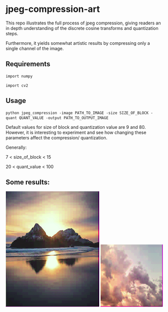# jpeg-compression-art

This repo illustrates the full process of jpeg compression, giving readers an in depth understanding of the discrete cosine transforms and quantization steps. 

Furthermore, it yields somewhat artistic results by compressing only a single channel of the image.

## Requirements
```
import numpy
```
```
import cv2
```
## Usage

```
python jpeg_compression -image PATH_TO_IMAGE -size SIZE_OF_BLOCK -quant QUANT_VALUE -output PATH_TO_OUTPUT_IMAGE
```

Default values for size of block and quantization value are 9 and 80. However, it is interesting to experiment and see how changing these parameters affect the compression/ quantization.

Generally:

7 < size_of_block < 15 

20 < quant_value < 100 

## Some results:
![Alt text](/results/sunset_compressed.png?raw=true)
![Alt text](/results/clouds_compressed.png?raw=true)

